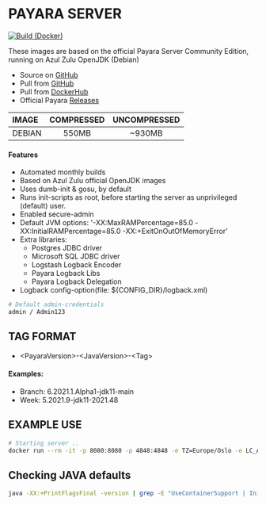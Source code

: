 # PAYARA SERVER
[![Build (Docker)](https://github.com/Kreditorforeningens-Driftssentral-DA/container-image-payara/actions/workflows/build-docker.yml/badge.svg)](https://github.com/Kreditorforeningens-Driftssentral-DA/container-image-payara/actions/workflows/build-docker.yml)

These images are based on the official Payara Server Community Edition, running on Azul Zulu OpenJDK (Debian)

  * Source on [GitHub](https://github.com/Kreditorforeningens-Driftssentral-DA/container-image-payara)
  * Pull from [GitHub](https://github.com/Kreditorforeningens-Driftssentral-DA/container-image-payara/pkgs/container/container-image-payara)
  * Pull from [DockerHub](https://registry.hub.docker.com/r/kdsda/payara)
  * Official Payara [Releases](https://github.com/payara/Payara/releases)

| IMAGE | COMPRESSED | UNCOMPRESSED |
| :-- | :-: | :-: |
| DEBIAN |  550MB | ~930MB |


#### Features

  * Automated monthly builds
  * Based on Azul Zulu official OpenJDK images
  * Uses dumb-init & gosu, by default
  * Runs init-scripts as root, before starting the server as unprivileged (default) user.
  * Enabled secure-admin
  * Default JVM options: '-XX:MaxRAMPercentage=85.0 -XX:InitialRAMPercentage=85.0 -XX:+ExitOnOutOfMemoryError'
  * Extra libraries:
    * Postgres JDBC driver
    * Microsoft SQL JDBC driver
    * Logstash Logback Encoder
    * Payara Logback Libs
    * Payara Logback Delegation
  * Logback config-option(file: ${CONFIG_DIR}/logback.xml)

```bash
# Default admin-credentials
admin / Admin123
```

## TAG FORMAT
  * \<PayaraVersion\>-\<JavaVersion\>-\<Tag\>

#### Examples:
  * Branch: 6.2021.1.Alpha1-jdk11-main
  * Week: 5.2021.9-jdk11-2021.48

## EXAMPLE USE

```bash
# Starting server ..
docker run --rm -it -p 8080:8080 -p 4848:4848 -e TZ=Europe/Oslo -e LC_ALL=nb_NO.ISO-8859-1 kdsda/payara:11.5.2021.9-main
```

## Checking JAVA defaults
```bash
java -XX:+PrintFlagsFinal -version | grep -E "UseContainerSupport | InitialRAMPercentage | MaxRAMPercentage | MinRAMPercentage | MaxHeapSize"
```
